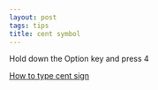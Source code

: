 ```yaml
---
layout: post
tags: tips
title: cent symbol
---
```


Hold down the Option key and press 4

[How to type cent sign](http://www.howtotype.net/symbol/cent_sign/)

